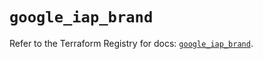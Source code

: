 # `google_iap_brand`

Refer to the Terraform Registry for docs: [`google_iap_brand`](https://registry.terraform.io/providers/hashicorp/google-beta/6.19.0/docs/resources/google_iap_brand).
